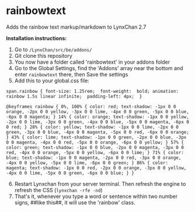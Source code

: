 # rainbowtext
Adds the rainbow text markup/markdown to LynxChan 2.7

<b>Installation instructions:</b>

1. Go to ``/LynxChan/src/be/addons/``
2. Git clone this repository
3. You now have a folder called 'rainbowtext' in your addons folder
4. Go to the Global Settings, find the 'Addons' array near the bottom and enter ``rainbowtext`` there, then Save the settings
5. Add this to your global.css file:

``span.rainbow {
 font-size: 1.25rem; 
 font-weight:  bold;
 animation: rainbow 1.5s linear infinite; 
 padding-left: 4px; 
}``

``@keyframes rainbow {
    0%, 100% { color: red; text-shadow: -1px 0 0 orange, -2px 0 0 yellow, -3px 0 0 lime, -4px 0 0 green, -5px 0 0 blue, -6px 0 0 magenta; }
    14% { color: orange; text-shadow: -1px 0 0 yellow, -2px 0 0 lime, -3px 0 0 green, -4px 0 0 blue, -5px 0 0 magenta, -6px 0 0 red; }
    28% { color: yellow; text-shadow: -1px 0 0 lime, -2px 0 0 green, -3px 0 0 blue, -4px 0 0 magenta, -5px 0 0 red, -6px 0 0 orange; }
    43% { color: lime; text-shadow: -1px 0 0 green, -2px 0 0 blue, -3px 0 0 magenta, -4px 0 0 red, -5px 0 0 orange, -6px 0 0 yellow; }
    57% { color: green; text-shadow: -1px 0 0 blue, -2px 0 0 magenta, -3px 0 0 red, -4px 0 0 orange, -5px 0 0 yellow, -6px 0 0 lime; }
    71% { color: blue; text-shadow: -1px 0 0 magenta, -2px 0 0 red, -3px 0 0 orange, -4px 0 0 yellow, -5px 0 0 lime, -6px 0 0 green; }
    86% { color: magenta; text-shadow: -1px 0 0 red, -2px 0 0 orange, -3px 0 0 yellow, -4px 0 0 lime, -5px 0 0 green, -6px 0 0 blue; }
}``

6. Restart Lynxchan from your server terminal. Then refresh the engine to refresh the CSS (``lynxchan -rfe -nd``)
7. That's it, whenever you type a word or sentence within two number signs, ##like this##, it will use the 'rainbow' class. 

